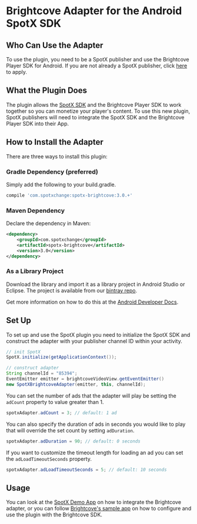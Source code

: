 # Brightcove Adapter for the Android SpotX SDK

## Who Can Use the Adapter

To use the plugin, you need to be a SpotX publisher and use the Brightcove Player SDK for Android.
If you are not already a SpotX publisher, click [here](http://www.spotxchange.com/publishers/apply-to-become-a-spotx-publisher/) to apply.

## What the Plugin Does

The plugin allows the [SpotX SDK](/android/sdk) and the Brightcove Player SDK to work together so you can monetize your player's content. To use this new plugin, SpotX publishers will need to integrate the SpotX SDK and the Brightcove Player SDK into their App.

## How to Install the Adapter

There are three ways to install this plugin:

### Gradle Dependency (preferred)

Simply add the following to your build.gradle.

```groovy
compile 'com.spotxchange:spotx-brightcove:3.0.+'
```

### Maven Dependency

Declare the dependency in Maven:

```xml
<dependency>
    <groupId>com.spotxchange</groupId>
    <artifactId>spotx-brightcove</artifactId>
    <version>3.0</version>
</dependency>
```

### As a Library Project

Download the library and import it as a library project in Android Studio or Eclipse. The project is available from our [bintray repo](https://bintray.com/spotxmobile/maven/com.spotxchange%3Aspotx-brightcove).

Get more information on how to do this at the [Android Developer Docs](http://developer.android.com/tools/projects/index.html#LibraryProjects).

## Set Up

To set up and use the SpotX plugin you need to initialize the SpotX SDK and construct the adapter with your publisher channel ID within your activity.
```java
// init SpotX
SpotX.initialize(getApplicationContext());

// construct adapter
String channelId = "85394";
EventEmitter emitter = brightcoveVideoView.getEventEmitter()
new SpotXBrightcoveAdapter(emitter, this, channelId);
```

You can set the number of ads that the adapter will play be setting the `adCount` property to value greater than 1.
```java
spotxAdapter.adCount = 3; // default: 1 ad
```

You can also specify the duration of ads in seconds you would like to play that will override the set count by setting `adDuration`.
```java
spotxAdapter.adDuration = 90; // default: 0 seconds
```

If you want to customize the timeout length for loading an ad you can set the `adLoadTimeoutSeconds` property.
```java
spotxAdapter.adLoadTimeoutSeconds = 5; // default: 10 seconds
```

## Usage

You can look at the [SpotX Demo App](https://github.com/spotxmobile/spotx-demo-android) on how to integrate the  Brightcove adapter, or you can follow [Brightcove's sample app](https://github.com/BrightcoveOS/android-plugin-guide/blob/master/sample/SamplePluginApplication/src/main/java/com/brightcove/player/application/MainActivity.java) on how to configure and use the plugin with the Brightcove SDK.
